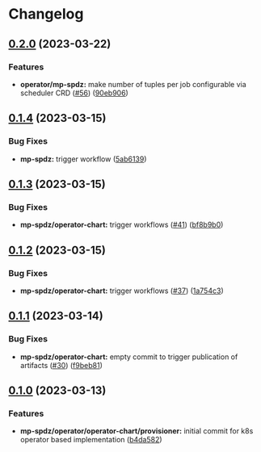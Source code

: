 # Changelog

## [0.2.0](https://github.com/carbynestack/klyshko/compare/mp-spdz-v0.1.4...mp-spdz-v0.2.0) (2023-03-22)


### Features

* **operator/mp-spdz:** make number of tuples per job configurable via scheduler CRD ([#56](https://github.com/carbynestack/klyshko/issues/56)) ([90eb906](https://github.com/carbynestack/klyshko/commit/90eb906c3a9540db39b6072947e686801e1de68c))

## [0.1.4](https://github.com/carbynestack/klyshko/compare/mp-spdz-v0.1.3...mp-spdz-v0.1.4) (2023-03-15)


### Bug Fixes

* **mp-spdz:** trigger workflow ([5ab6139](https://github.com/carbynestack/klyshko/commit/5ab6139349bc6349045128edde210f7d337de47d))

## [0.1.3](https://github.com/carbynestack/klyshko/compare/mp-spdz-v0.1.2...mp-spdz-v0.1.3) (2023-03-15)


### Bug Fixes

* **mp-spdz/operator-chart:** trigger workflows ([#41](https://github.com/carbynestack/klyshko/issues/41)) ([bf8b9b0](https://github.com/carbynestack/klyshko/commit/bf8b9b0a51d85473d6bf785dfd0efab608124ccc))

## [0.1.2](https://github.com/carbynestack/klyshko/compare/mp-spdz-v0.1.1...mp-spdz-v0.1.2) (2023-03-15)


### Bug Fixes

* **mp-spdz/operator-chart:** trigger workflows ([#37](https://github.com/carbynestack/klyshko/issues/37)) ([1a754c3](https://github.com/carbynestack/klyshko/commit/1a754c336d4cef441b1cbcaeb4820d034c38b90e))

## [0.1.1](https://github.com/carbynestack/klyshko/compare/mp-spdz-v0.1.0...mp-spdz-v0.1.1) (2023-03-14)


### Bug Fixes

* **mp-spdz/operator-chart:** empty commit to trigger publication of artifacts ([#30](https://github.com/carbynestack/klyshko/issues/30)) ([f9beb81](https://github.com/carbynestack/klyshko/commit/f9beb81703fe8a14f568437cd29b7362381ae402))

## [0.1.0](https://github.com/carbynestack/klyshko/compare/mp-spdz-v0.0.1...mp-spdz-v0.1.0) (2023-03-13)


### Features

* **mp-spdz/operator/operator-chart/provisioner:** initial commit for k8s operator based implementation ([b4da582](https://github.com/carbynestack/klyshko/commit/b4da58202091eefcea3782070587f094d9dabb83))
